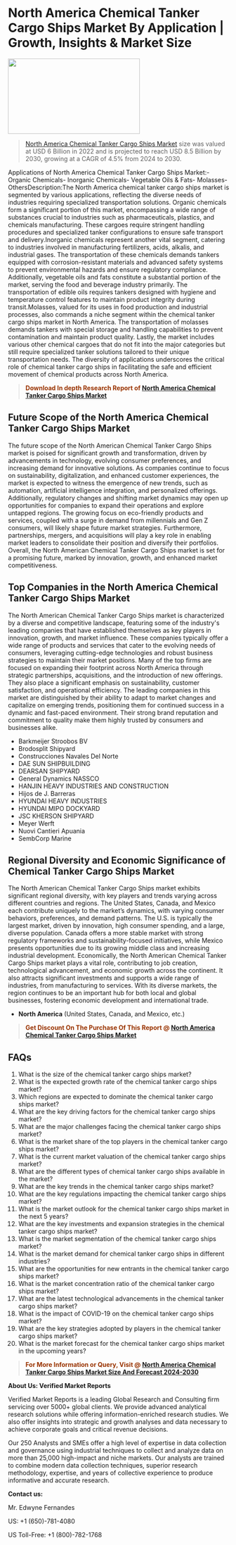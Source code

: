 <p><h1>North America Chemical Tanker Cargo Ships Market By Application | Growth, Insights & Market Size</h1><p><img class="aligncenter size-medium wp-image-105565" src="https://ffe5etoiles.com/wp-content/uploads/2025/01/MST7-300x171.png" alt="" width="300" height="171" /></p><blockquote><p><a href="https://www.verifiedmarketreports.com/download-sample/?rid=542535&utm_source=Github-NA&utm_medium=379" target="_blank">North America Chemical Tanker Cargo Ships Market</a> size was valued at USD 6 Billion in 2022 and is projected to reach USD 8.5 Billion by 2030, growing at a CAGR of 4.5% from 2024 to 2030.</p></blockquote>Applications of North America Chemical Tanker Cargo Ships Market:- Organic Chemicals- Inorganic Chemicals- Vegetable Oils & Fats- Molasses- OthersDescription:The North America chemical tanker cargo ships market is segmented by various applications, reflecting the diverse needs of industries requiring specialized transportation solutions. Organic chemicals form a significant portion of this market, encompassing a wide range of substances crucial to industries such as pharmaceuticals, plastics, and chemicals manufacturing. These cargoes require stringent handling procedures and specialized tanker configurations to ensure safe transport and delivery.Inorganic chemicals represent another vital segment, catering to industries involved in manufacturing fertilizers, acids, alkalis, and industrial gases. The transportation of these chemicals demands tankers equipped with corrosion-resistant materials and advanced safety systems to prevent environmental hazards and ensure regulatory compliance. Additionally, vegetable oils and fats constitute a substantial portion of the market, serving the food and beverage industry primarily. The transportation of edible oils requires tankers designed with hygiene and temperature control features to maintain product integrity during transit.Molasses, valued for its uses in food production and industrial processes, also commands a niche segment within the chemical tanker cargo ships market in North America. The transportation of molasses demands tankers with special storage and handling capabilities to prevent contamination and maintain product quality. Lastly, the market includes various other chemical cargoes that do not fit into the major categories but still require specialized tanker solutions tailored to their unique transportation needs. The diversity of applications underscores the critical role of chemical tanker cargo ships in facilitating the safe and efficient movement of chemical products across North America.</p><blockquote><p><span style="color: #993300;"><strong>Download In depth Research Report of <a href="https://www.verifiedmarketreports.com/download-sample/?rid=542535&utm_source=Github-NA&utm_medium=379">North America Chemical Tanker Cargo Ships Market</a></strong></span></p></blockquote><h2>Future Scope of the North America Chemical Tanker Cargo Ships Market</h2><p>The future scope of the North American Chemical Tanker Cargo Ships market is poised for significant growth and transformation, driven by advancements in technology, evolving consumer preferences, and increasing demand for innovative solutions. As companies continue to focus on sustainability, digitalization, and enhanced customer experiences, the market is expected to witness the emergence of new trends, such as automation, artificial intelligence integration, and personalized offerings. Additionally, regulatory changes and shifting market dynamics may open up opportunities for companies to expand their operations and explore untapped regions. The growing focus on eco-friendly products and services, coupled with a surge in demand from millennials and Gen Z consumers, will likely shape future market strategies. Furthermore, partnerships, mergers, and acquisitions will play a key role in enabling market leaders to consolidate their position and diversify their portfolios. Overall, the North American Chemical Tanker Cargo Ships market is set for a promising future, marked by innovation, growth, and enhanced market competitiveness.</p><h2>Top Companies in the North America Chemical Tanker Cargo Ships Market</h2><p>The North American Chemical Tanker Cargo Ships market is characterized by a diverse and competitive landscape, featuring some of the industry's leading companies that have established themselves as key players in innovation, growth, and market influence. These companies typically offer a wide range of products and services that cater to the evolving needs of consumers, leveraging cutting-edge technologies and robust business strategies to maintain their market positions. Many of the top firms are focused on expanding their footprint across North America through strategic partnerships, acquisitions, and the introduction of new offerings. They also place a significant emphasis on sustainability, customer satisfaction, and operational efficiency. The leading companies in this market are distinguished by their ability to adapt to market changes and capitalize on emerging trends, positioning them for continued success in a dynamic and fast-paced environment. Their strong brand reputation and commitment to quality make them highly trusted by consumers and businesses alike.</p><p><ul><li>Barkmeijer Stroobos BV </li><li> Brodosplit Shipyard </li><li> Construcciones Navales Del Norte </li><li> DAE SUN SHIPBUILDING </li><li> DEARSAN SHIPYARD </li><li> General Dynamics NASSCO </li><li> HANJIN HEAVY INDUSTRIES AND CONSTRUCTION </li><li> Hijos de J. Barreras </li><li> HYUNDAI HEAVY INDUSTRIES </li><li> HYUNDAI MIPO DOCKYARD </li><li> JSC KHERSON SHIPYARD </li><li> Meyer Werft </li><li> Nuovi Cantieri Apuania </li><li> SembCorp Marine</li></ul></p><h2>Regional Diversity and Economic Significance of Chemical Tanker Cargo Ships Market</h2><p>The North American Chemical Tanker Cargo Ships market exhibits significant regional diversity, with key players and trends varying across different countries and regions. The United States, Canada, and Mexico each contribute uniquely to the market’s dynamics, with varying consumer behaviors, preferences, and demand patterns. The U.S. is typically the largest market, driven by innovation, high consumer spending, and a large, diverse population. Canada offers a more stable market with strong regulatory frameworks and sustainability-focused initiatives, while Mexico presents opportunities due to its growing middle class and increasing industrial development. Economically, the North American Chemical Tanker Cargo Ships market plays a vital role, contributing to job creation, technological advancement, and economic growth across the continent. It also attracts significant investments and supports a wide range of industries, from manufacturing to services. With its diverse markets, the region continues to be an important hub for both local and global businesses, fostering economic development and international trade.</p><ul> <li><strong>North America</strong> (United States, Canada, and Mexico, etc.)</li></ul><blockquote><p><span style="color: #993300;"><strong>Get Discount On The Purchase Of This Report @ <a href="https://www.verifiedmarketreports.com/ask-for-discount/?rid=542535&utm_source=Github-NA&utm_medium=379">North America Chemical Tanker Cargo Ships Market</a></strong></span></p></blockquote><h2>FAQs</h2><p><ol> <li>What is the size of the chemical tanker cargo ships market?</div><div></li> <li>What is the expected growth rate of the chemical tanker cargo ships market?</div><div></li> <li>Which regions are expected to dominate the chemical tanker cargo ships market?</div><div></li> <li>What are the key driving factors for the chemical tanker cargo ships market?</div><div></li> <li>What are the major challenges facing the chemical tanker cargo ships market?</div><div></li> <li>What is the market share of the top players in the chemical tanker cargo ships market?</div><div></li> <li>What is the current market valuation of the chemical tanker cargo ships market?</div><div></li> <li>What are the different types of chemical tanker cargo ships available in the market?</div><div></li> <li>What are the key trends in the chemical tanker cargo ships market?</div><div></li> <li>What are the key regulations impacting the chemical tanker cargo ships market?</div><div></li> <li>What is the market outlook for the chemical tanker cargo ships market in the next 5 years?</div><div></li> <li>What are the key investments and expansion strategies in the chemical tanker cargo ships market?</div><div></li> <li>What is the market segmentation of the chemical tanker cargo ships market?</div><div></li> <li>What is the market demand for chemical tanker cargo ships in different industries?</div><div></li> <li>What are the opportunities for new entrants in the chemical tanker cargo ships market?</div><div></li> <li>What is the market concentration ratio of the chemical tanker cargo ships market?</div><div></li> <li>What are the latest technological advancements in the chemical tanker cargo ships market?</div><div></li> <li>What is the impact of COVID-19 on the chemical tanker cargo ships market?</div><div></li> <li>What are the key strategies adopted by players in the chemical tanker cargo ships market?</div><div></li> <li>What is the market forecast for the chemical tanker cargo ships market in the upcoming years?</div><div></li></ol></p><blockquote><p><span style="color: #993300;"><strong>For More Information or Query, Visit @ <a href="https://www.verifiedmarketreports.com/product/chemical-tanker-cargo-ships-market-size-and-forecast/">North America Chemical Tanker Cargo Ships Market Size And Forecast 2024-2030</a></strong></span></p></blockquote><p><strong>About Us: Verified Market Reports</strong></p><p>Verified Market Reports is a leading Global Research and Consulting firm servicing over 5000+ global clients. We provide advanced analytical research solutions while offering information-enriched research studies. We also offer insights into strategic and growth analyses and data necessary to achieve corporate goals and critical revenue decisions.</p><p>Our 250 Analysts and SMEs offer a high level of expertise in data collection and governance using industrial techniques to collect and analyze data on more than 25,000 high-impact and niche markets. Our analysts are trained to combine modern data collection techniques, superior research methodology, expertise, and years of collective experience to produce informative and accurate research.</p><p><strong>Contact us:</strong></p><p>Mr. Edwyne Fernandes</p><p>US: +1 (650)-781-4080</p><p>US Toll-Free: +1 (800)-782-1768</p>
